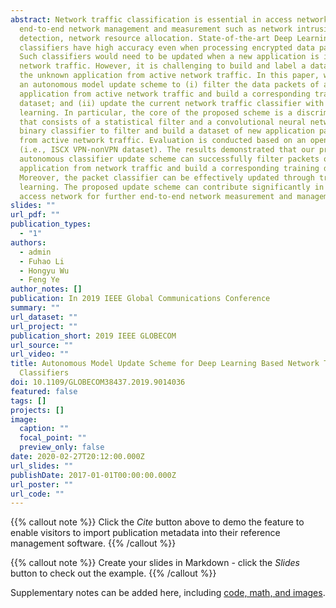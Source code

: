 ```yaml
---
abstract: Network traffic classification is essential in access network for
  end-to-end network management and measurement such as network intrusion
  detection, network resource allocation. State-of-the-art Deep Learning based
  classifiers have high accuracy even when processing encrypted data packets.
  Such classifiers would need to be updated when a new application is in the
  network traffic. However, it is challenging to build and label a dataset of
  the unknown application from active network traffic. In this paper, we propose
  an autonomous model update scheme to (i) filter the data packets of a new
  application from active network traffic and build a corresponding training
  dataset; and (ii) update the current network traffic classifier with transfer
  learning. In particular, the core of the proposed scheme is a discriminator
  that consists of a statistical filter and a convolutional neural network based
  binary classifier to filter and build a dataset of new application packets
  from active network traffic. Evaluation is conducted based on an open dataset
  (i.e., ISCX VPN-nonVPN dataset). The results demonstrated that our proposed
  autonomous classifier update scheme can successfully filter packets of a new
  application from network traffic and build a corresponding training dataset.
  Moreover, the packet classifier can be effectively updated through transfer
  learning. The proposed update scheme can contribute significantly in the
  access network for further end-to-end network measurement and management.
slides: ""
url_pdf: ""
publication_types:
  - "1"
authors:
  - admin
  - Fuhao Li
  - Hongyu Wu
  - Feng Ye
author_notes: []
publication: In 2019 IEEE Global Communications Conference
summary: ""
url_dataset: ""
url_project: ""
publication_short: 2019 IEEE GLOBECOM
url_source: ""
url_video: ""
title: Autonomous Model Update Scheme for Deep Learning Based Network Traffic
  Classifiers
doi: 10.1109/GLOBECOM38437.2019.9014036
featured: false
tags: []
projects: []
image:
  caption: ""
  focal_point: ""
  preview_only: false
date: 2020-02-27T20:12:00.000Z
url_slides: ""
publishDate: 2017-01-01T00:00:00.000Z
url_poster: ""
url_code: ""
---
```


{{% callout note %}}
Click the *Cite* button above to demo the feature to enable visitors to import publication metadata into their reference management software.
{{% /callout %}}

{{% callout note %}}
Create your slides in Markdown - click the *Slides* button to check out the example.
{{% /callout %}}

Supplementary notes can be added here, including [code, math, and images](https://wowchemy.com/docs/writing-markdown-latex/).
